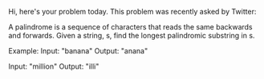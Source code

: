 Hi, here's your problem today. This problem was recently asked by Twitter:

A palindrome is a sequence of characters that reads the same backwards and
forwards. Given a string, s, find the longest palindromic substring in s.

Example:
Input: "banana"
Output: "anana"

Input: "million"
Output: "illi"
